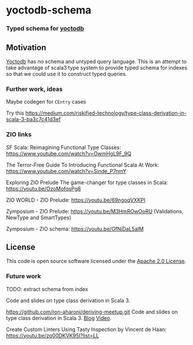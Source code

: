 # yoctodb-schema #

### Typed schema for [yoctodb](https://github.com/yandex/yoctodb)

## Motivation

[Yoctodb](https://github.com/yandex/yoctodb) has no schema and untyped query language. This is an attempt to take advantage of scala3 type system to provide typed schema for indexes so that we could use it to construct typed queries.


### Further work, ideas

Maybe codegen for `CEntry` cases

Try this https://medium.com/riskified-technology/type-class-derivation-in-scala-3-ba3c7c41d3ef



### ZIO links 

SF Scala: Reimagining Functional Type Classes: https://www.youtube.com/watch?v=OwmHgL9F_9Q

The Terror-Free Guide To Introducing Functional Scala At Work: https://www.youtube.com/watch?v=Sinde_P7nmY

Exploring ZIO Prelude The game-changer for type classes in Scala: https://youtu.be/OzoMofqsPg8

ZIO WORLD - ZIO Prelude: https://youtu.be/69ngoqVXKPI

Zymposium - ZIO Prelude: https://youtu.be/M3HmROwOoRU (Validations, NewType and SmartTypes)

Zymposium - ZIO schema: https://youtu.be/GfNiDaL5aIM


## License

This code is open source software licensed under the [Apache 2.0 License](http://www.apache.org/licenses/LICENSE-2.0.html).



### Future work 

TODO: extract schema from index

Code and slides on type class derivation in Scala 3. 




https://github.com/ron-aharoni/deriving-meetup.git
Code and slides on type class derivation in Scala 3. 
[Blog](https://medium.com/riskified-technology/type-class-derivation-in-scala-3-ba3c7c41d3ef) 
[Video](https://www.youtube.com/watch?v=G4LyR3a4RWw).


Create Custom Linters Using Tasty Inspection by Vincent de Haan: https://youtu.be/zq00DKVK95I?list=LL
